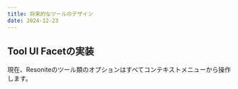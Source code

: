 ```yaml
---
title: 将来的なツールのデザイン
date: 2024-12-23
---
```


## Tool UI Facetの実装
現在、Resoniteのツール類のオプションはすべてコンテキストメニューから操作します。

